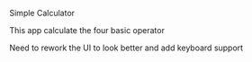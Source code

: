 Simple Calculator

This app calculate the four basic operator

Need to rework the UI to look better and add keyboard support
